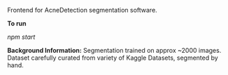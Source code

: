 Frontend for AcneDetection segmentation software.

**To run**

*npm start*

**Background Information:**
Segmentation trained on approx ~2000 images. Dataset carefully curated from variety of Kaggle Datasets, segmented by hand.






